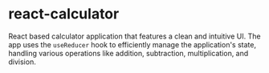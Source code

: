# react-calculator

React based calculator application that features a clean and intuitive UI. The app uses the `useReducer` hook to efficiently manage the application's state, handling various operations like addition, subtraction, multiplication, and division.